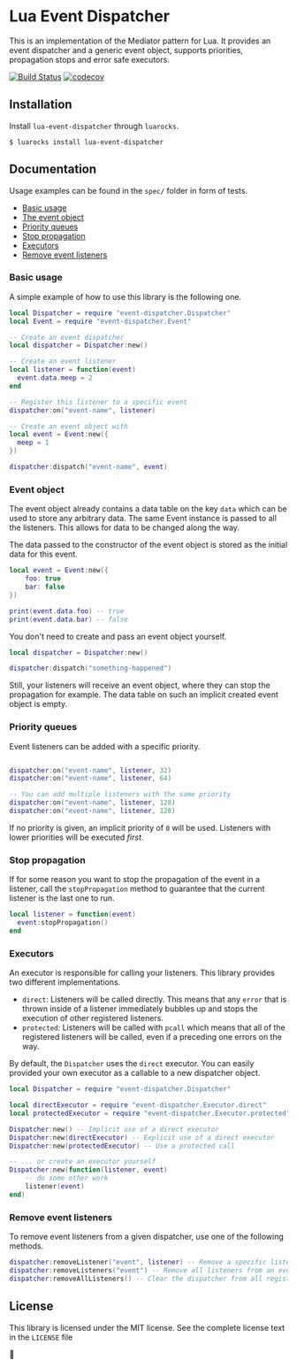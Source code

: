 # Lua Event Dispatcher

This is an implementation of the Mediator pattern for Lua. It provides
an event dispatcher and a generic event object, supports priorities,
propagation stops and error safe executors.

[![Build Status](https://travis-ci.com/sheeep/lua-event-dispatcher.svg?branch=master)](https://travis-ci.com/sheeep/lua-event-dispatcher)
[![codecov](https://codecov.io/gh/sheeep/lua-event-dispatcher/branch/master/graph/badge.svg)](https://codecov.io/gh/sheeep/lua-event-dispatcher)

## Installation

Install `lua-event-dispatcher` through `luarocks`.

```
$ luarocks install lua-event-dispatcher
```

## Documentation

Usage examples can be found in the `spec/` folder in form of tests.

* [Basic usage](#basic-usage)
* [The event object](#event-object)
* [Priority queues](#priority-queues)
* [Stop propagation](#stop-propagation)
* [Executors](#executors)
* [Remove event listeners](#remove-event-listeners)

### Basic usage

A simple example of how to use this library is the following one.

```lua
local Dispatcher = require "event-dispatcher.Dispatcher"
local Event = require "event-dispatcher.Event"

-- Create an event dispatcher
local dispatcher = Dispatcher:new()

-- Create an event listener
local listener = function(event)
  event.data.meep = 2
end

-- Register this listener to a specific event
dispatcher:on("event-name", listener)

-- Create an event object with
local event = Event:new({
  meep = 1
})

dispatcher:dispatch("event-name", event)
```

### Event object

The event object already contains a data table on the key `data` which
can be used to store any arbitrary data. The same Event instance is passed
to all the listeners. This allows for data to be changed along the way.

The data passed to the constructor of the event object is stored as the
initial data for this event.

```lua
local event = Event:new({
    foo: true
    bar: false
})

print(event.data.foo) -- true
print(event.data.bar) -- false
```

You don't need to create and pass an event object yourself.

```lua
local dispatcher = Dispatcher:new()

dispatcher:dispatch("something-happened")
```

Still, your listeners will receive an event object, where they can stop
the propagation for example. The data table on such an implicit created
event object is empty.

### Priority queues

Event listeners can be added with a specific priority.

```lua

dispatcher:on("event-name", listener, 32)
dispatcher:on("event-name", listener, 64)

-- You can add multiple listeners with the same priority
dispatcher:on("event-name", listener, 128)
dispatcher:on("event-name", listener, 128)
```

If no priority is given, an implicit priority of `0` will be used.
Listeners with lower priorities will be executed *first*.

### Stop propagation

If for some reason you want to stop the propagation of the event
in a listener, call the `stopPropagation` method to guarantee
that the current listener is the last one to run.

```lua
local listener = function(event)
  event:stopPropagation()
end
```

### Executors

An executor is responsible for calling your listeners. This library provides two
different implementations.

* `direct`: Listeners will be called directly. This means that any `error`
that is thrown inside of a listener immediately bubbles up and stops the
execution of other registered listeners.
* `protected`: Listeners will be called with `pcall` which means that all of
the registered listeners will be called, even if a preceding one errors on the way.

By default, the `Dispatcher` uses the `direct` executor. You can easily provided
your own executor as a callable to a new dispatcher object.

```lua
local Dispatcher = require "event-dispatcher.Dispatcher"

local directExecutor = require "event-dispatcher.Executor.direct"
local protectedExecutor = require "event-dispatcher.Executor.protected"

Dispatcher:new() -- Implicit use of a direct executor
Dispatcher:new(directExecutor) -- Explicit use of a direct executor
Dispatcher:new(protectedExecutor) -- Use a protected call

-- ... or create an executor yourself
Dispatcher:new(function(listener, event)
    -- do some other work
    listener(event)
end)
```

### Remove event listeners

To remove event listeners from a given dispatcher, use one of the following
methods.

```lua
dispatcher:removeListener("event", listener) -- Remove a specific listener from an event
dispatcher:removeListeners("event") -- Remove all listeners from an event
dispatcher:removeAllListeners() -- Clear the dispatcher from all registered events
```

## License
This library is licensed under the MIT license.
See the complete license text in the `LICENSE` file

🌱
